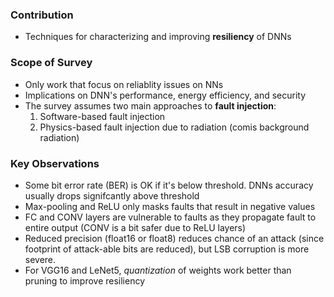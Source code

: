 ### Contribution

- Techniques for characterizing and improving **resiliency** of DNNs

### Scope of Survey

- Only work that focus on reliablity issues on NNs
- Implications on DNN's performance, energy efficiency, and security
- The survey assumes two main approaches to **fault injection**:
  1. Software-based fault injection
  2. Physics-based fault injection due to radiation (comis background radiation)

### Key Observations

- Some bit error rate (BER) is OK if it's below threshold. DNNs accuracy usually drops signifcantly above threshold
- Max-pooling and ReLU only masks faults that result in negative values
- FC and CONV layers are vulnerable to faults as they propagate fault to entire output (CONV is a bit safer due to ReLU layers)
- Reduced precision (float16 or float8) reduces chance of an attack (since footprint of attack-able bits are reduced), but LSB corruption is more severe.
- For VGG16 and LeNet5, *quantization* of weights work better than pruning to improve resiliency

